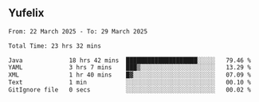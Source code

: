 ## Yufelix

<!--START_SECTION:waka-->

```txt
From: 22 March 2025 - To: 29 March 2025

Total Time: 23 hrs 32 mins

Java             18 hrs 42 mins  ████████████████████░░░░░   79.46 %
YAML             3 hrs 7 mins    ███▒░░░░░░░░░░░░░░░░░░░░░   13.29 %
XML              1 hr 40 mins    █▓░░░░░░░░░░░░░░░░░░░░░░░   07.09 %
Text             1 min           ░░░░░░░░░░░░░░░░░░░░░░░░░   00.10 %
GitIgnore file   0 secs          ░░░░░░░░░░░░░░░░░░░░░░░░░   00.02 %
```

<!--END_SECTION:waka-->

